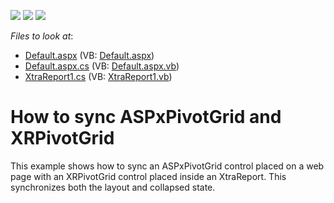 <!-- default badges list -->
![](https://img.shields.io/endpoint?url=https://codecentral.devexpress.com/api/v1/VersionRange/128603674/13.1.4%2B)
[![](https://img.shields.io/badge/Open_in_DevExpress_Support_Center-FF7200?style=flat-square&logo=DevExpress&logoColor=white)](https://supportcenter.devexpress.com/ticket/details/E295)
[![](https://img.shields.io/badge/📖_How_to_use_DevExpress_Examples-e9f6fc?style=flat-square)](https://docs.devexpress.com/GeneralInformation/403183)
<!-- default badges end -->
<!-- default file list -->
*Files to look at*:

* [Default.aspx](./CS/WebSite/Default.aspx) (VB: [Default.aspx](./VB/WebSite/Default.aspx))
* [Default.aspx.cs](./CS/WebSite/Default.aspx.cs) (VB: [Default.aspx.vb](./VB/WebSite/Default.aspx.vb))
* [XtraReport1.cs](./CS/WebSite/XtraReport1.cs) (VB: [XtraReport1.vb](./VB/WebSite/XtraReport1.vb))
<!-- default file list end -->
# How to sync ASPxPivotGrid and XRPivotGrid


<p>This example shows how to sync an ASPxPivotGrid control placed on a web page with an XRPivotGrid control placed inside an XtraReport. This synchronizes both the layout and collapsed state.</p>

<br/>



